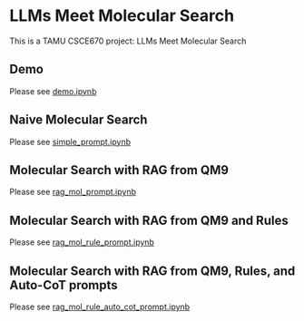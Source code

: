 # LLMs Meet Molecular Search
This is a TAMU CSCE670 project: LLMs Meet Molecular Search

## Demo
Please see [demo.ipynb](demo.ipynb)

## Naive Molecular Search
Please see [simple_prompt.ipynb](simple_prompt.ipynb)

## Molecular Search with RAG from QM9
Please see [rag_mol_prompt.ipynb](rag_mol_prompt.ipynb)

## Molecular Search with RAG from QM9 and Rules
Please see [rag_mol_rule_prompt.ipynb](rag_mol_rule_prompt.ipynb)

## Molecular Search with RAG from QM9, Rules, and Auto-CoT prompts
Please see [rag_mol_rule_auto_cot_prompt.ipynb](rag_mol_rule_auto_cot_prompt.ipynb)

